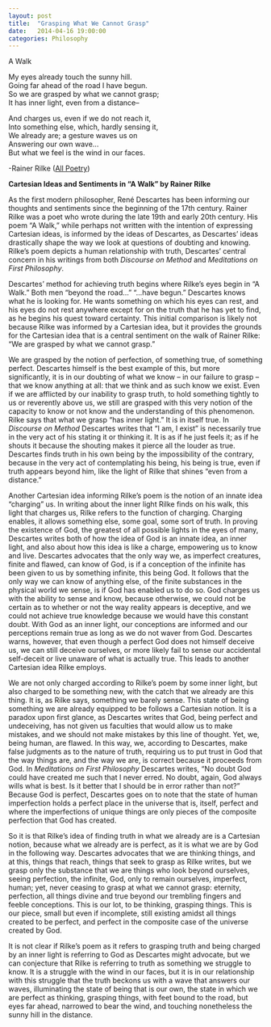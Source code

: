 ```yaml
---
layout: post
title:  "Grasping What We Cannot Grasp"
date:   2014-04-16 19:00:00
categories: Philosophy
---
```


A Walk

My eyes already touch the sunny hill.<br>
Going far ahead of the road I have begun.<br>
So we are grasped by what we cannot grasp;<br>
It has inner light, even from a distance–<br>

And charges us, even if we do not reach it,<br>
Into something else, which, hardly sensing it,<br>
We already are; a gesture waves us on<br>
Answering our own wave...<br>
But what we feel is the wind in our faces.<br>

-Rainer Rilke ([All Poetry](https://allpoetry.com/A-Walk))

**Cartesian Ideas and Sentiments in “A Walk” by Rainer Rilke**

As the first modern philosopher, René Descartes has been informing our thoughts and sentiments since the beginning of the 17th century.  Rainer Rilke was a poet who wrote during the late 19th and early 20th century.  His poem “A Walk,” while perhaps not written with the intention of expressing Cartesian ideas, is informed by the ideas of Descartes, as Descartes’ ideas drastically shape the way we look at questions of doubting and knowing.  Rilke’s poem depicts a human relationship with truth, Descartes’ central concern in his writings from both *Discourse on Method* and *Meditations on First Philosophy*.    

Descartes’ method for achieving truth begins where Rilke’s eyes begin in “A Walk.”  Both men “beyond the road…” “…have begun.”  Descartes knows what he is looking for.  He wants something on which his eyes can rest, and his eyes do not rest anywhere except for on the truth that he has yet to find, as he begins his quest toward certainty.  This initial comparison is likely not because Rilke was informed by a Cartesian idea, but it provides the grounds for the Cartesian idea that is a central sentiment on the walk of Rainer Rilke: “We are grasped by what we cannot grasp.”

We are grasped by the notion of perfection, of something true, of something perfect.  Descartes himself is the best example of this, but more significantly, it is in our doubting of what we know – in our failure to grasp – that we know anything at all: that we think and as such know we exist.  Even if we are afflicted by our inability to grasp truth, to hold something tightly to us or reverently above us, we still are grasped with this very notion of the capacity to know or not know and the understanding of this phenomenon.  Rilke says that what we grasp “has inner light.”  It is in itself true.  In *Discourse on Method* Descartes writes that “I am, I exist” is necessarily true in the very act of his stating it or thinking it.  It is as if he just feels it; as if he shouts it because the shouting makes it pierce all the louder as true.  Descartes finds truth in his own being by the impossibility of the contrary, because in the very act of contemplating his being, his being is true, even if truth appears beyond him, like the light of Rilke that shines “even from a distance.”

Another Cartesian idea informing Rilke’s poem is the notion of an innate idea “charging” us.  In writing about the inner light Rilke finds on his walk, this light that charges us, Rilke refers to the function of charging.  Charging enables, it allows something else, some goal, some sort of truth.  In proving the existence of God, the greatest of all possible lights in the eyes of many, Descartes writes both of how the idea of God is an innate idea, an inner light, and also about how this idea is like a charge, empowering us to know and live.  Descartes advocates that the only way we, as imperfect creatures, finite and flawed, can know of God, is if a conception of the infinite has been given to us by something infinite, this being God.  It follows that the only way we can know of anything else, of the finite substances in the physical world we sense, is if God has enabled us to do so.  God charges us with the ability to sense and know, because otherwise, we could not be certain as to whether or not the way reality appears is deceptive, and we could not achieve true knowledge because we would have this constant doubt.  With God as an inner light, our conceptions are informed and our perceptions remain true as long as we do not waver from God.  Descartes warns, however, that even though a perfect God does not himself deceive us, we can still deceive ourselves, or more likely fail to sense our accidental self-deceit or live unaware of what is actually true.  This leads to another Cartesian idea Rilke employs.

We are not only charged according to Rilke’s poem by some inner light, but also charged to be something new, with the catch that we already are this thing.  It is, as Rilke says, something we barely sense.  This state of being something we are already equipped to be follows a Cartesian notion.  It is a paradox upon first glance, as Descartes writes that God, being perfect and undeceiving, has not given us faculties that would allow us to make mistakes, and we should not make mistakes by this line of thought.  Yet, we, being human, are flawed.  In this way, we, according to Descartes, make false judgments as to the nature of truth, requiring us to put trust in God that the way things are, and the way we are, is correct because it proceeds from God.  In *Meditations on First Philosophy* Descartes writes, “No doubt God could have created me such that I never erred.  No doubt, again, God always wills what is best.  Is it better that I should be in error rather than not?”  Because God is perfect, Descartes goes on to note that the state of human imperfection holds a perfect place in the universe that is, itself, perfect and where the imperfections of unique things are only pieces of the composite perfection that God has created.

So it is that Rilke’s idea of finding truth in what we already are is a Cartesian notion, because what we already are is perfect, as it is what we are by God in the following way.  Descartes advocates that we are thinking things, and at this, things that reach, things that seek to grasp as Rilke writes, but we grasp only the substance that we are things who look beyond ourselves, seeing perfection, the infinite, God, only to remain ourselves, imperfect, human; yet, never ceasing to grasp at what we cannot grasp: eternity, perfection, all things divine and true beyond our trembling fingers and feeble conceptions.  This is our lot, to be thinking, grasping things.  This is our piece, small but even if incomplete, still existing amidst all things created to be perfect, and perfect in the composite case of the universe created by God.

It is not clear if Rilke’s poem as it refers to grasping truth and being charged by an inner light is referring to God as Descartes might advocate, but we can conjecture that Rilke is referring to truth as something we struggle to know.  It is a struggle with the wind in our faces, but it is in our relationship with this struggle that the truth beckons us with a wave that answers our waves, illuminating the state of being that is our own, the state in which we are perfect as thinking, grasping things, with feet bound to the road, but eyes far ahead, narrowed to bear the wind, and touching nonetheless the sunny hill in the distance.
